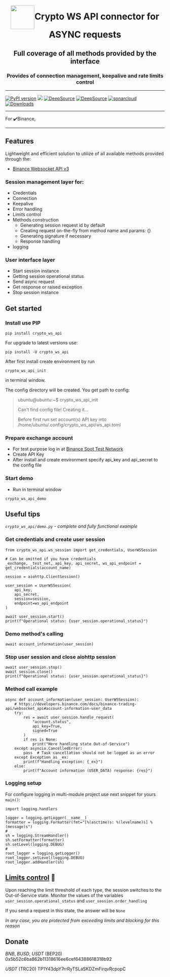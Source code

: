 <h1 align="center"><img align="center" src="https://user-images.githubusercontent.com/77513676/250364389-cbedc171-a930-4467-a0cd-21627a6a41ed.svg" width="75">Crypto WS API connector for ASYNC requests</h1>

<h2 align="center">Full coverage of all methods provided by the interface</h2>

<h3 align="center">Provides of connection management, keepalive and rate limits control</h3>

***
<a href="https://pypi.org/project/crypto-ws-api/"><img src="https://img.shields.io/pypi/v/crypto-ws-api" alt="PyPI version"></a>
<a href="https://codeclimate.com/github/DogsTailFarmer/crypto-ws-api/maintainability"><img src="https://api.codeclimate.com/v1/badges/2d2a654ba393eb88d911/maintainability" /></a>
<a href="https://app.deepsource.com/gh/DogsTailFarmer/crypto-ws-api/?ref=repository-badge}" target="_blank"><img alt="DeepSource" title="DeepSource" src="https://app.deepsource.com/gh/DogsTailFarmer/crypto-ws-api.svg/?label=resolved+issues&token=TXghPzbi0YWhkCLU8Q1tmDyQ"/></a>
<a href="https://app.deepsource.com/gh/DogsTailFarmer/crypto-ws-api/?ref=repository-badge}" target="_blank"><img alt="DeepSource" title="DeepSource" src="https://app.deepsource.com/gh/DogsTailFarmer/crypto-ws-api.svg/?label=active+issues&token=TXghPzbi0YWhkCLU8Q1tmDyQ"/></a>
<a href="https://sonarcloud.io/summary/new_code?id=DogsTailFarmer_crypto-ws-api" target="_blank"><img alt="sonarcloud" title="sonarcloud" src="https://sonarcloud.io/api/project_badges/measure?project=DogsTailFarmer_crypto-ws-api&metric=alert_status"/></a>
<a href="https://pepy.tech/project/crypto-ws-api" target="_blank"><img alt="Downloads" title="Downloads" src="https://static.pepy.tech/badge/crypto-ws-api"/></a>
***
For :heavy_check_mark:Binance, 
***

## Features
Lightweight and efficient solution to utilize of all available methods provided through the:
* [Binance Websocket API v3](https://developers.binance.com/docs/binance-trading-api/websocket_api)

### Session management layer for:
- Credentials
- Connection
- Keepalive
- Error handling
- Limits control
- Methods construction
  + Generating session request id by default
  + Creating request on-the-fly from method name and params: {}
  + Generating signature if necessary
  + Response handling
- logging

### User interface layer
- Start session instance
- Getting session operational status
- Send async request
- Get response or raised exception
- Stop session instance

## Get started
### Install use PIP

```console
pip install crypto_ws_api
```
For upgrade to latest versions use:
```console
pip install -U crypto_ws_api
```

After first install create environment by run 
```console
crypto_ws_api_init
```
in terminal window.

The config directory will be created. You get path to config:

>ubuntu@ubuntu:~$ crypto_ws_api_init
> 
>Can't find config file! Creating it...
> 
>Before first run set account(s) API key into /home/ubuntu/.config/crypto_ws_api/ws_api.toml

### Prepare exchange account
* For test purpose log in at [Binance Spot Test Network](https://testnet.binance.vision/)
* Create API Key
* After install and create environment specify api_key and api_secret to the config file

### Start demo
* Run in terminal window
```
crypto_ws_api_demo
``` 

## Useful tips

_*`crypto_ws_api/demo.py` - complete and fully functional example*_

### Get credentials and create user session

```bazaar
from crypto_ws_api.ws_session import get_credentials, UserWSSession

# Can be omitted if you have credentials
_exchange, _test_net, api_key, api_secret, ws_api_endpoint = get_credentials(account_name)

session = aiohttp.ClientSession()

user_session = UserWSSession(
    api_key,
    api_secret,
    session=session,
    endpoint=ws_api_endpoint
)

await user_session.start()
print(f"Operational status: {user_session.operational_status}")
```
### Demo method's calling
```bazaar
await account_information(user_session)
```

### Stop user session and close aiohttp session
```bazaar
await user_session.stop()
await session.close()
print(f"Operational status: {user_session.operational_status}")
```

### Method call example
```bazaar
async def account_information(user_session: UserWSSession):
    # https://developers.binance.com/docs/binance-trading-api/websocket_api#account-information-user_data
    try:
        res = await user_session.handle_request(
            "account.status",
            api_key=True,
            signed=True
        )
        if res is None:
            print("Here handling state Out-of-Service")
    except asyncio.CancelledError:
        pass  # Task cancellation should not be logged as an error
    except Exception as _ex:
        print(f"Handling exception: {_ex}")
    else:
        print(f"Account information (USER_DATA) response: {res}")
```

### Logging setup
For configure logging in multi-module project use next snippet for yours `main()`:
```bazaar
import logging.handlers

logger = logging.getLogger(__name__)
formatter = logging.Formatter(fmt="[%(asctime)s: %(levelname)s] %(message)s")
#
sh = logging.StreamHandler()
sh.setFormatter(formatter)
sh.setLevel(logging.DEBUG)
#
root_logger = logging.getLogger()
root_logger.setLevel(logging.DEBUG)
root_logger.addHandler(sh)
```

## [Limits control](https://developers.binance.com/docs/binance-trading-api/websocket_api#general-information-on-rate-limits) :link:
Upon reaching the limit threshold of each type, the session switches to the Out-of-Service state. Monitor the values
of the variables `user_session.operational_status` and `user_session.order_handling`

If you send a request in this state, the answer will be `None`

*In any case, you are protected from exceeding limits and blocking for this reason*

## Donate
*BNB*, *BUSD*, *USDT* (BEP20) 0x5b52c6ba862b11318616ee6cef64388618318b92

*USDT* (TRC20) TP1Y43dpY7rrRyTSLaSKDZmFirqvRcpopC
